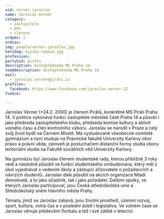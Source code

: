 ```yaml
---
uid: verner.jaroslav
name: Jaroslav Verner
category:
  - zastupitele
  - pms
  - clenove
ordpms: 1
ordzas: 
img: people/verner-jaroslav.jpg
heroImg: kyjsky-rybnik.jpg
profession: 
partyUid: pirati
description: místopředseda MS Praha 14
teamDescription: místopředseda MS Praha 14
mail:
  - jaroslav.verner@pirati.cz
profiles:
  facebook: https://www.facebook.com/jaroslav.verner.12
funkce:

---
```

 
Jaroslav Verner (*24.2. 2000) je členem Pirátů, konkrétně MS Piráti Praha 14. V politice vykonává funkci zastupitele městské části Praha 14 a působí i jako předseda zastupitelského klubu, předseda komise kultury a aktivit volného času a člen kontrolního výboru.
Jaroslav se narodil v Praze a celý svůj život bydlí na Černém Mostě. Má vystudované všeobecné osmileté gymnázium a nyní studuje na Právnické fakultě Univerzity Karlovy obor právo a právní věda, zároveň je posluchačem distanční formy studia oboru teritoriální studia na Fakultě sociálních věd Univerzity Karlovy.

Na gymnáziu byl Jaroslav členem studentské rady, kterou přibližně 3 roky vedl a následně působil ve funkci studentského ombudsmana, který měl z úkol vyjednávat s vedením školy a zástupci zřizovatele o požadavcích a návrzích studentů. Jaroslav dále působil na akcích organizace Mladí demokraté, a to jako účastník, tak i jako pořadatel. Dalšími spolky, ve kterých Jaroslav participoval, jsou Česká středoškolská unie a Středoškolský sněm hlavního města Prahy.

Témata, jimiž se Jaroslav zabývá, jsou životní prostředí, územní rozvoj, sport, kultura, volný čas a v poslední době i legislativa.
Ve volném čase se Jaroslav věnuje především florbalu a též i své zálibě v letectví.


